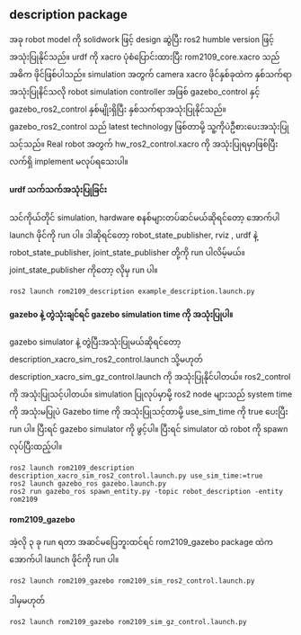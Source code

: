 ## description package

အခု robot model ကို solidwork ဖြင့် design ဆွဲပြီး ros2 humble version ဖြင့် အသုံးပြုနိုင်သည်။ urdf ကို xacro ပုံစံပြောင်းထားပြီး rom2109_core.xacro သည် အဓိက ဖိုင်ဖြစ်ပါသည်။ simulation အတွက် camera xacro ဖိုင်နှစ်ခုထဲက နှစ်သက်ရာ အသုံးပြုနိင်သလို robot simulation controller အဖြစ် gazebo_control နှင့် gazebo_ros2_control နှစ်မျိုးရှိပြီး နှစ်သက်ရာအသုံးပြုနိုင်သည်။
gazebo_ros2_control သည် latest technology ဖြစ်တာမို့ သူ့ကိုပဲဦစားပေးအသုံးပြုသင့်သည်။ Real robot အတွက် hw_ros2_control.xacro ကို အသုံးပြုရမှာဖြစ်ပြီး လက်ရှိ implement မလုပ်ရသေးပါ။

#### urdf သက်သက်အသုံးပြုခြင်း
သင်ကိုယ်တိုင် simulation, hardware စနစ်များတပ်ဆင်မယ်ဆိုရင်တော့ အောက်ပါ launch ဖိုင်ကို run ပါ။ ဒါဆိုရင်တော့ robot_state_publisher, rviz , urdf နဲ့ robot_state_publisher, joint_state_publisher တို့ကို run ပါလိမ့်မယ်။ joint_state_publisher  ကိုတော့ လိုမှ run ပါ။
```
ros2 launch rom2109_description example_description.launch.py
```

#### gazebo နဲ့ တွဲသုံးချင်ရင် gazebo simulation time ကို အသုံးပြုပါ။
gazebo simulator နဲ့ တွဲပြီးအသုံးပြုမယ်ဆိုရင်တော့ description_xacro_sim_ros2_control.launch သို့မဟုတ် description_xacro_sim_gz_control.launch ကို အသုံးပြုနိုင်ပါတယ်။ ros2_control ကို အသုံးပြုသင့်ပါတယ်။ simulation ပြုလုပ်မှာမို့ ros2 node များသည် system time ကို အသုံးမပြုပဲ Gazebo time ကို အသုံးပြုသင့်တာမို့ use_sim_time ကို true ပေးပြီး run ပါ။ ပြီးရင် gazebo simulator ကို ဖွင့်ပါ။ ပြီးရင် simulator ထဲ robot ကို spawn လုပ်ပြီးထည့်ပါ။
```
ros2 launch rom2109_description description_xacro_sim_ros2_control.launch.py use_sim_time:=true
ros2 launch gazebo_ros gazebo.launch.py
ros2 run gazebo_ros spawn_entity.py -topic robot_description -entity rom2109
```

#### rom2109_gazebo 
အဲ့လို ၃ ခု run ရတာ အဆင်မပြေဘူးထင်ရင် rom2109_gazebo package ထဲက အောက်ပါ launch ဖိုင်ကို run ပါ။
```
ros2 launch rom2109_gazebo rom2109_sim_ros2_control.launch.py
```
ဒါမှမဟုတ် 
```
ros2 launch rom2109_gazebo rom2109_sim_gz_control.launch.py
```